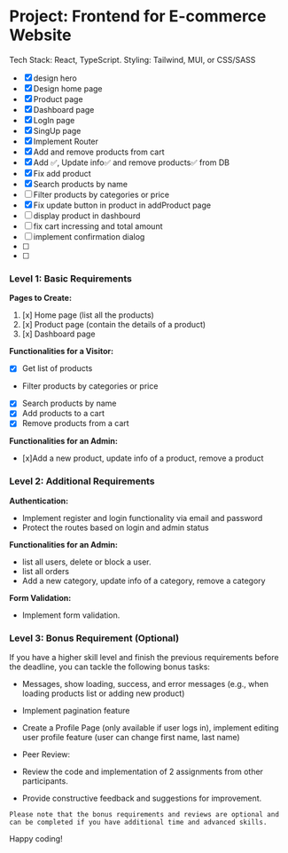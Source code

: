 # Project: Frontend for E-commerce Website

Tech Stack: React, TypeScript. Styling: Tailwind, MUI, or CSS/SASS
- [x]  design hero
- [x]  Design home page
- [x]  Product page
- [x]  Dashboard page
- [x]  LogIn page
- [x]  SingUp page
- [x]  Implement Router
- [x]  Add and remove products from cart
- [x]  Add ✅, Update info✅ and remove products✅ from DB
- [x]  Fix add product
- [x]  Search products by name
- [ ]  Filter products by categories or price
- [x]  Fix update button in product in addProduct page
- [ ]  display product in dashbourd
- [ ]  fix cart incressing and total amount
- [ ]  implement confirmation dialog
- [ ]  
- [ ] 
### Level 1: Basic Requirements

**Pages to Create:**

1. [x] Home page (list all the products)
2. [x] Product page (contain the details of a product)
3. [x] Dashboard page

**Functionalities for a Visitor:**

- [x] Get list of products
- Filter products by categories or price
- [x] Search products by name
- [x] Add products to a cart
- [x] Remove products from a cart

**Functionalities for an Admin:**

- [x]Add a new product, update info of a product, remove a product

### Level 2: Additional Requirements

**Authentication:**

- Implement register and login functionality via email and password
- Protect the routes based on login and admin status

**Functionalities for an Admin:**

- list all users, delete or block a user.
- list all orders
- Add a new category, update info of a category, remove a category

**Form Validation:**

- Implement form validation.

### Level 3: Bonus Requirement (Optional)

If you have a higher skill level and finish the previous requirements before the deadline, you can tackle the following bonus tasks:

- Messages, show loading, success, and error messages (e.g., when loading products list or adding new product)
- Implement pagination feature
- Create a Profile Page (only available if user logs in), implement editing user profile feature (user can change first name, last name)

- Peer Review:
- Review the code and implementation of 2 assignments from other participants.
- Provide constructive feedback and suggestions for improvement.

`Please note that the bonus requirements and reviews are optional and can be completed if you have additional time and advanced skills.`

Happy coding!

